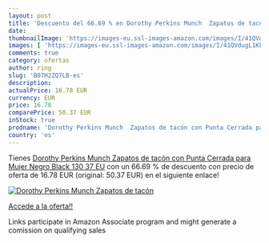 ```yaml
---
layout: post
title: 'Descuento del 66.69 % en Dorothy Perkins Munch  Zapatos de tacón '
date: 
thumbnailImage: 'https://images-eu.ssl-images-amazon.com/images/I/41QVdugL1KL._SL200_.jpg'
images: [ 'https://images-eu.ssl-images-amazon.com/images/I/41QVdugL1KL._SL200_.jpg' ]
comments: true
category: ofertas
author: ring
slug: 'B07H2ZQ7LB-es'
description:
actualPrice: 16.78 EUR
currency: EUR
price: 16.78
comparePrice: 50.37 EUR
inStock: true
prodname: 'Dorothy Perkins Munch  Zapatos de tacón con Punta Cerrada para Mujer  Negro  Black 130   37 EU'
country: 'es'
---
```


Tienes [Dorothy Perkins Munch  Zapatos de tacón con Punta Cerrada para Mujer  Negro  Black 130   37 EU](https://www.amazon.es/dp/B07H2ZQ7LB/?tag=tolees-21) con un 66.69 % de descuento con precio de oferta de 16.78 EUR (original: 50.37 EUR) en el siguiente enlace!

[![Dorothy Perkins Munch  Zapatos de tacón ](https://images-eu.ssl-images-amazon.com/images/I/41QVdugL1KL._SL200_.jpg)](https://www.amazon.es/dp/B07H2ZQ7LB/?tag=tolees-21)

[Accede a la oferta!!](https://www.amazon.es/dp/B07H2ZQ7LB/?tag=tolees-21)

Links participate in Amazon Associate program and might generate a comission on qualifying sales


